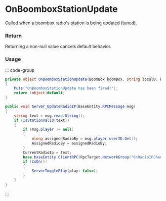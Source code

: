 # OnBoomboxStationUpdate
<Badge type="info" text="Radio"/><Badge type="danger" text="Carbon Compatible"/><Badge type="warning" text="Oxide Compatible"/>
Called when a boombox radio's station is being updated (tuned).

### Return
Returning a non-null value cancels default behavior.

### Usage
::: code-group
```csharp [Example]
private object OnBoomboxStationUpdate(BoomBox boomBox, string local0, BasePlayer player)
{
	Puts("OnBoomboxStationUpdate has been fired!");
	return (object)default;
}
```
```csharp [Source — Assembly-CSharp @ BoomBox]
public void Server_UpdateRadioIP(BaseEntity.RPCMessage msg)
{
	string text = msg.read.String();
	if (IsStationValid(text))
	{
		if (msg.player != null)
		{
			ulong assignedRadioBy = msg.player.userID.Get();
			AssignedRadioBy = assignedRadioBy;
		}
		CurrentRadioIp = text;
		base.baseEntity.ClientRPC(RpcTarget.NetworkGroup("OnRadioIPChanged"), CurrentRadioIp);
		if (IsOn())
		{
			ServerTogglePlay(play: false);
		}
	}
}

```
:::
